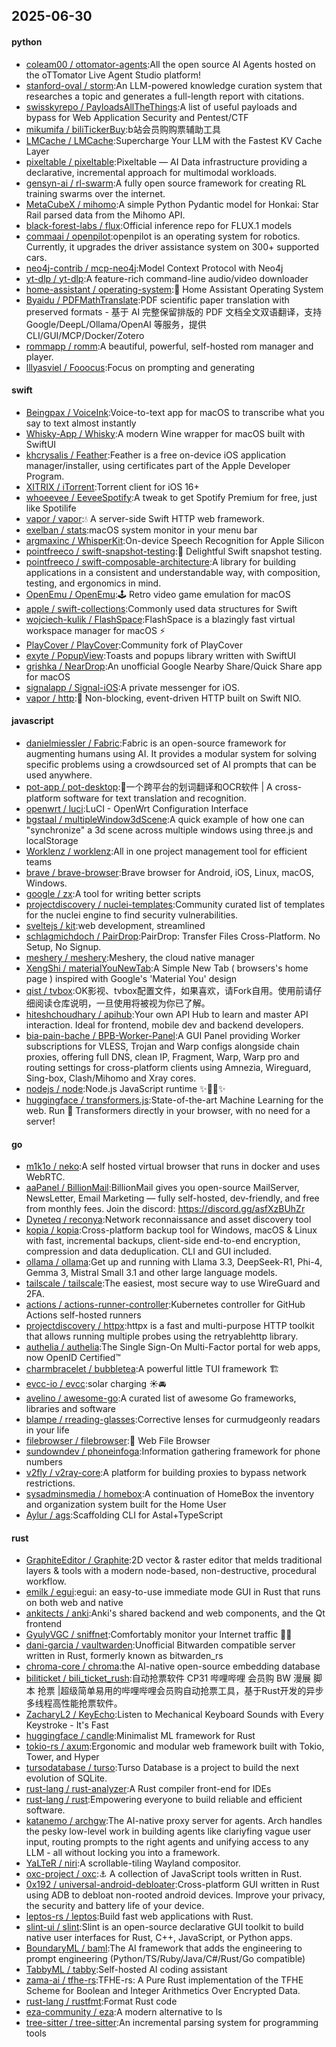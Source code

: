 ## 2025-06-30

#### python
* [coleam00 / ottomator-agents](https://github.com/coleam00/ottomator-agents):All the open source AI Agents hosted on the oTTomator Live Agent Studio platform!
* [stanford-oval / storm](https://github.com/stanford-oval/storm):An LLM-powered knowledge curation system that researches a topic and generates a full-length report with citations.
* [swisskyrepo / PayloadsAllTheThings](https://github.com/swisskyrepo/PayloadsAllTheThings):A list of useful payloads and bypass for Web Application Security and Pentest/CTF
* [mikumifa / biliTickerBuy](https://github.com/mikumifa/biliTickerBuy):b站会员购购票辅助工具
* [LMCache / LMCache](https://github.com/LMCache/LMCache):Supercharge Your LLM with the Fastest KV Cache Layer
* [pixeltable / pixeltable](https://github.com/pixeltable/pixeltable):Pixeltable — AI Data infrastructure providing a declarative, incremental approach for multimodal workloads.
* [gensyn-ai / rl-swarm](https://github.com/gensyn-ai/rl-swarm):A fully open source framework for creating RL training swarms over the internet.
* [MetaCubeX / mihomo](https://github.com/MetaCubeX/mihomo):A simple Python Pydantic model for Honkai: Star Rail parsed data from the Mihomo API.
* [black-forest-labs / flux](https://github.com/black-forest-labs/flux):Official inference repo for FLUX.1 models
* [commaai / openpilot](https://github.com/commaai/openpilot):openpilot is an operating system for robotics. Currently, it upgrades the driver assistance system on 300+ supported cars.
* [neo4j-contrib / mcp-neo4j](https://github.com/neo4j-contrib/mcp-neo4j):Model Context Protocol with Neo4j
* [yt-dlp / yt-dlp](https://github.com/yt-dlp/yt-dlp):A feature-rich command-line audio/video downloader
* [home-assistant / operating-system](https://github.com/home-assistant/operating-system):🔰 Home Assistant Operating System
* [Byaidu / PDFMathTranslate](https://github.com/Byaidu/PDFMathTranslate):PDF scientific paper translation with preserved formats - 基于 AI 完整保留排版的 PDF 文档全文双语翻译，支持 Google/DeepL/Ollama/OpenAI 等服务，提供 CLI/GUI/MCP/Docker/Zotero
* [rommapp / romm](https://github.com/rommapp/romm):A beautiful, powerful, self-hosted rom manager and player.
* [lllyasviel / Fooocus](https://github.com/lllyasviel/Fooocus):Focus on prompting and generating

#### swift
* [Beingpax / VoiceInk](https://github.com/Beingpax/VoiceInk):Voice-to-text app for macOS to transcribe what you say to text almost instantly
* [Whisky-App / Whisky](https://github.com/Whisky-App/Whisky):A modern Wine wrapper for macOS built with SwiftUI
* [khcrysalis / Feather](https://github.com/khcrysalis/Feather):Feather is a free on-device iOS application manager/installer, using certificates part of the Apple Developer Program.
* [XITRIX / iTorrent](https://github.com/XITRIX/iTorrent):Torrent client for iOS 16+
* [whoeevee / EeveeSpotify](https://github.com/whoeevee/EeveeSpotify):A tweak to get Spotify Premium for free, just like Spotilife
* [vapor / vapor](https://github.com/vapor/vapor):💧 A server-side Swift HTTP web framework.
* [exelban / stats](https://github.com/exelban/stats):macOS system monitor in your menu bar
* [argmaxinc / WhisperKit](https://github.com/argmaxinc/WhisperKit):On-device Speech Recognition for Apple Silicon
* [pointfreeco / swift-snapshot-testing](https://github.com/pointfreeco/swift-snapshot-testing):📸 Delightful Swift snapshot testing.
* [pointfreeco / swift-composable-architecture](https://github.com/pointfreeco/swift-composable-architecture):A library for building applications in a consistent and understandable way, with composition, testing, and ergonomics in mind.
* [OpenEmu / OpenEmu](https://github.com/OpenEmu/OpenEmu):🕹 Retro video game emulation for macOS
* [apple / swift-collections](https://github.com/apple/swift-collections):Commonly used data structures for Swift
* [wojciech-kulik / FlashSpace](https://github.com/wojciech-kulik/FlashSpace):FlashSpace is a blazingly fast virtual workspace manager for macOS ⚡
* [PlayCover / PlayCover](https://github.com/PlayCover/PlayCover):Community fork of PlayCover
* [exyte / PopupView](https://github.com/exyte/PopupView):Toasts and popups library written with SwiftUI
* [grishka / NearDrop](https://github.com/grishka/NearDrop):An unofficial Google Nearby Share/Quick Share app for macOS
* [signalapp / Signal-iOS](https://github.com/signalapp/Signal-iOS):A private messenger for iOS.
* [vapor / http](https://github.com/vapor/http):🚀 Non-blocking, event-driven HTTP built on Swift NIO.

#### javascript
* [danielmiessler / Fabric](https://github.com/danielmiessler/Fabric):Fabric is an open-source framework for augmenting humans using AI. It provides a modular system for solving specific problems using a crowdsourced set of AI prompts that can be used anywhere.
* [pot-app / pot-desktop](https://github.com/pot-app/pot-desktop):🌈一个跨平台的划词翻译和OCR软件 | A cross-platform software for text translation and recognition.
* [openwrt / luci](https://github.com/openwrt/luci):LuCI - OpenWrt Configuration Interface
* [bgstaal / multipleWindow3dScene](https://github.com/bgstaal/multipleWindow3dScene):A quick example of how one can "synchronize" a 3d scene across multiple windows using three.js and localStorage
* [Worklenz / worklenz](https://github.com/Worklenz/worklenz):All in one project management tool for efficient teams
* [brave / brave-browser](https://github.com/brave/brave-browser):Brave browser for Android, iOS, Linux, macOS, Windows.
* [google / zx](https://github.com/google/zx):A tool for writing better scripts
* [projectdiscovery / nuclei-templates](https://github.com/projectdiscovery/nuclei-templates):Community curated list of templates for the nuclei engine to find security vulnerabilities.
* [sveltejs / kit](https://github.com/sveltejs/kit):web development, streamlined
* [schlagmichdoch / PairDrop](https://github.com/schlagmichdoch/PairDrop):PairDrop: Transfer Files Cross-Platform. No Setup, No Signup.
* [meshery / meshery](https://github.com/meshery/meshery):Meshery, the cloud native manager
* [XengShi / materialYouNewTab](https://github.com/XengShi/materialYouNewTab):A Simple New Tab ( browsers's home page ) inspired with Google's 'Material You' design
* [qist / tvbox](https://github.com/qist/tvbox):OK影视、tvbox配置文件，如果喜欢，请Fork自用。使用前请仔细阅读仓库说明，一旦使用将被视为你已了解。
* [hiteshchoudhary / apihub](https://github.com/hiteshchoudhary/apihub):Your own API Hub to learn and master API interaction. Ideal for frontend, mobile dev and backend developers.
* [bia-pain-bache / BPB-Worker-Panel](https://github.com/bia-pain-bache/BPB-Worker-Panel):A GUI Panel providing Worker subscriptions for VLESS, Trojan and Warp configs alongside chain proxies, offering full DNS, clean IP, Fragment, Warp, Warp pro and routing settings for cross-platform clients using Amnezia, Wireguard, Sing-box, Clash/Mihomo and Xray cores.
* [nodejs / node](https://github.com/nodejs/node):Node.js JavaScript runtime ✨🐢🚀✨
* [huggingface / transformers.js](https://github.com/huggingface/transformers.js):State-of-the-art Machine Learning for the web. Run 🤗 Transformers directly in your browser, with no need for a server!

#### go
* [m1k1o / neko](https://github.com/m1k1o/neko):A self hosted virtual browser that runs in docker and uses WebRTC.
* [aaPanel / BillionMail](https://github.com/aaPanel/BillionMail):BillionMail gives you open-source MailServer, NewsLetter, Email Marketing — fully self-hosted, dev-friendly, and free from monthly fees. Join the discord: https://discord.gg/asfXzBUhZr
* [Dyneteq / reconya](https://github.com/Dyneteq/reconya):Network reconnaissance and asset discovery tool
* [kopia / kopia](https://github.com/kopia/kopia):Cross-platform backup tool for Windows, macOS & Linux with fast, incremental backups, client-side end-to-end encryption, compression and data deduplication. CLI and GUI included.
* [ollama / ollama](https://github.com/ollama/ollama):Get up and running with Llama 3.3, DeepSeek-R1, Phi-4, Gemma 3, Mistral Small 3.1 and other large language models.
* [tailscale / tailscale](https://github.com/tailscale/tailscale):The easiest, most secure way to use WireGuard and 2FA.
* [actions / actions-runner-controller](https://github.com/actions/actions-runner-controller):Kubernetes controller for GitHub Actions self-hosted runners
* [projectdiscovery / httpx](https://github.com/projectdiscovery/httpx):httpx is a fast and multi-purpose HTTP toolkit that allows running multiple probes using the retryablehttp library.
* [authelia / authelia](https://github.com/authelia/authelia):The Single Sign-On Multi-Factor portal for web apps, now OpenID Certified™
* [charmbracelet / bubbletea](https://github.com/charmbracelet/bubbletea):A powerful little TUI framework 🏗
* [evcc-io / evcc](https://github.com/evcc-io/evcc):solar charging ☀️🚘
* [avelino / awesome-go](https://github.com/avelino/awesome-go):A curated list of awesome Go frameworks, libraries and software
* [blampe / rreading-glasses](https://github.com/blampe/rreading-glasses):Corrective lenses for curmudgeonly readars in your life
* [filebrowser / filebrowser](https://github.com/filebrowser/filebrowser):📂 Web File Browser
* [sundowndev / phoneinfoga](https://github.com/sundowndev/phoneinfoga):Information gathering framework for phone numbers
* [v2fly / v2ray-core](https://github.com/v2fly/v2ray-core):A platform for building proxies to bypass network restrictions.
* [sysadminsmedia / homebox](https://github.com/sysadminsmedia/homebox):A continuation of HomeBox the inventory and organization system built for the Home User
* [Aylur / ags](https://github.com/Aylur/ags):Scaffolding CLI for Astal+TypeScript

#### rust
* [GraphiteEditor / Graphite](https://github.com/GraphiteEditor/Graphite):2D vector & raster editor that melds traditional layers & tools with a modern node-based, non-destructive, procedural workflow.
* [emilk / egui](https://github.com/emilk/egui):egui: an easy-to-use immediate mode GUI in Rust that runs on both web and native
* [ankitects / anki](https://github.com/ankitects/anki):Anki's shared backend and web components, and the Qt frontend
* [GyulyVGC / sniffnet](https://github.com/GyulyVGC/sniffnet):Comfortably monitor your Internet traffic 🕵️‍♂️
* [dani-garcia / vaultwarden](https://github.com/dani-garcia/vaultwarden):Unofficial Bitwarden compatible server written in Rust, formerly known as bitwarden_rs
* [chroma-core / chroma](https://github.com/chroma-core/chroma):the AI-native open-source embedding database
* [biliticket / bili_ticket_rush](https://github.com/biliticket/bili_ticket_rush):自动抢票软件 CP31 哔哩哔哩 会员购 BW 漫展 脚本 抢票 |超级简单易用的哔哩哔哩会员购自动抢票工具，基于Rust开发的异步多线程高性能抢票软件。
* [ZacharyL2 / KeyEcho](https://github.com/ZacharyL2/KeyEcho):Listen to Mechanical Keyboard Sounds with Every Keystroke - It's Fast
* [huggingface / candle](https://github.com/huggingface/candle):Minimalist ML framework for Rust
* [tokio-rs / axum](https://github.com/tokio-rs/axum):Ergonomic and modular web framework built with Tokio, Tower, and Hyper
* [tursodatabase / turso](https://github.com/tursodatabase/turso):Turso Database is a project to build the next evolution of SQLite.
* [rust-lang / rust-analyzer](https://github.com/rust-lang/rust-analyzer):A Rust compiler front-end for IDEs
* [rust-lang / rust](https://github.com/rust-lang/rust):Empowering everyone to build reliable and efficient software.
* [katanemo / archgw](https://github.com/katanemo/archgw):The AI-native proxy server for agents. Arch handles the pesky low-level work in building agents like clariyfing vague user input, routing prompts to the right agents and unifying access to any LLM - all without locking you into a framework.
* [YaLTeR / niri](https://github.com/YaLTeR/niri):A scrollable-tiling Wayland compositor.
* [oxc-project / oxc](https://github.com/oxc-project/oxc):⚓ A collection of JavaScript tools written in Rust.
* [0x192 / universal-android-debloater](https://github.com/0x192/universal-android-debloater):Cross-platform GUI written in Rust using ADB to debloat non-rooted android devices. Improve your privacy, the security and battery life of your device.
* [leptos-rs / leptos](https://github.com/leptos-rs/leptos):Build fast web applications with Rust.
* [slint-ui / slint](https://github.com/slint-ui/slint):Slint is an open-source declarative GUI toolkit to build native user interfaces for Rust, C++, JavaScript, or Python apps.
* [BoundaryML / baml](https://github.com/BoundaryML/baml):The AI framework that adds the engineering to prompt engineering (Python/TS/Ruby/Java/C#/Rust/Go compatible)
* [TabbyML / tabby](https://github.com/TabbyML/tabby):Self-hosted AI coding assistant
* [zama-ai / tfhe-rs](https://github.com/zama-ai/tfhe-rs):TFHE-rs: A Pure Rust implementation of the TFHE Scheme for Boolean and Integer Arithmetics Over Encrypted Data.
* [rust-lang / rustfmt](https://github.com/rust-lang/rustfmt):Format Rust code
* [eza-community / eza](https://github.com/eza-community/eza):A modern alternative to ls
* [tree-sitter / tree-sitter](https://github.com/tree-sitter/tree-sitter):An incremental parsing system for programming tools
